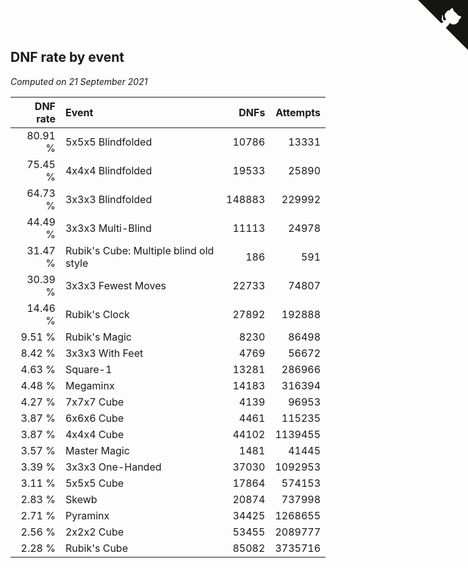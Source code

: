 ## DNF rate by event

*Computed on 21 September 2021*

| DNF rate | Event | DNFs | Attempts |
| ---: | :--- | ---: | ---: |
| 80.91 % | 5x5x5 Blindfolded | 10786 | 13331 |
| 75.45 % | 4x4x4 Blindfolded | 19533 | 25890 |
| 64.73 % | 3x3x3 Blindfolded | 148883 | 229992 |
| 44.49 % | 3x3x3 Multi-Blind | 11113 | 24978 |
| 31.47 % | Rubik's Cube: Multiple blind old style | 186 | 591 |
| 30.39 % | 3x3x3 Fewest Moves | 22733 | 74807 |
| 14.46 % | Rubik's Clock | 27892 | 192888 |
| 9.51 % | Rubik's Magic | 8230 | 86498 |
| 8.42 % | 3x3x3 With Feet | 4769 | 56672 |
| 4.63 % | Square-1 | 13281 | 286966 |
| 4.48 % | Megaminx | 14183 | 316394 |
| 4.27 % | 7x7x7 Cube | 4139 | 96953 |
| 3.87 % | 6x6x6 Cube | 4461 | 115235 |
| 3.87 % | 4x4x4 Cube | 44102 | 1139455 |
| 3.57 % | Master Magic | 1481 | 41445 |
| 3.39 % | 3x3x3 One-Handed | 37030 | 1092953 |
| 3.11 % | 5x5x5 Cube | 17864 | 574153 |
| 2.83 % | Skewb | 20874 | 737998 |
| 2.71 % | Pyraminx | 34425 | 1268655 |
| 2.56 % | 2x2x2 Cube | 53455 | 2089777 |
| 2.28 % | Rubik's Cube | 85082 | 3735716 |


<a href="https://github.com/jonatanklosko/wca_statistics" class="github-corner" aria-label="View source on Github"><svg width="80" height="80" viewBox="0 0 250 250" style="fill:#151513; color:#fff; position: absolute; top: 0; border: 0; right: 0;" aria-hidden="true"><path d="M0,0 L115,115 L130,115 L142,142 L250,250 L250,0 Z"></path><path d="M128.3,109.0 C113.8,99.7 119.0,89.6 119.0,89.6 C122.0,82.7 120.5,78.6 120.5,78.6 C119.2,72.0 123.4,76.3 123.4,76.3 C127.3,80.9 125.5,87.3 125.5,87.3 C122.9,97.6 130.6,101.9 134.4,103.2" fill="currentColor" style="transform-origin: 130px 106px;" class="octo-arm"></path><path d="M115.0,115.0 C114.9,115.1 118.7,116.5 119.8,115.4 L133.7,101.6 C136.9,99.2 139.9,98.4 142.2,98.6 C133.8,88.0 127.5,74.4 143.8,58.0 C148.5,53.4 154.0,51.2 159.7,51.0 C160.3,49.4 163.2,43.6 171.4,40.1 C171.4,40.1 176.1,42.5 178.8,56.2 C183.1,58.6 187.2,61.8 190.9,65.4 C194.5,69.0 197.7,73.2 200.1,77.6 C213.8,80.2 216.3,84.9 216.3,84.9 C212.7,93.1 206.9,96.0 205.4,96.6 C205.1,102.4 203.0,107.8 198.3,112.5 C181.9,128.9 168.3,122.5 157.7,114.1 C157.9,116.9 156.7,120.9 152.7,124.9 L141.0,136.5 C139.8,137.7 141.6,141.9 141.8,141.8 Z" fill="currentColor" class="octo-body"></path></svg></a><style>.github-corner:hover .octo-arm{animation:octocat-wave 560ms ease-in-out}@keyframes octocat-wave{0%,100%{transform:rotate(0)}20%,60%{transform:rotate(-25deg)}40%,80%{transform:rotate(10deg)}}@media (max-width:500px){.github-corner:hover .octo-arm{animation:none}.github-corner .octo-arm{animation:octocat-wave 560ms ease-in-out}}</style>
